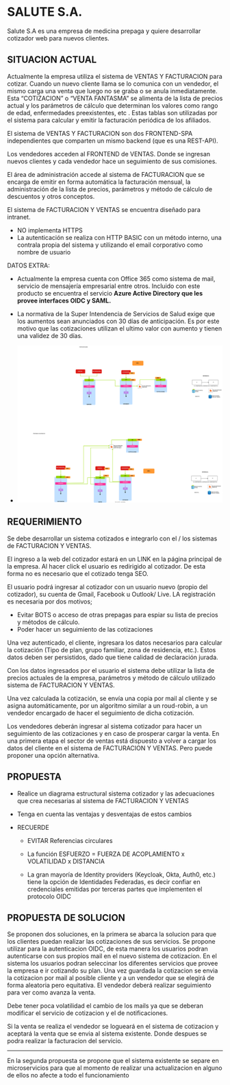 # SALUTE S.A.

Salute S.A es una empresa de medicina prepaga y quiere desarrollar cotizador web para nuevos clientes.

## SITUACION ACTUAL

Actualmente la empresa utiliza el sistema de VENTAS Y FACTURACION para cotizar. Cuando un nuevo cliente llama se lo comunica con un vendedor, el mismo carga una venta que luego no se graba o se anula inmediatamente. Esta “COTIZACION” o “VENTA FANTASMA” se alimenta de la lista de precios actual y los parámetros de cálculo que determinan los valores como rango de edad, enfermedades preexistentes, etc . Estas tablas son utilizadas por el sistema para calcular y emitir la facturación periódica de los afiliados.

El sistema de VENTAS Y FACTURACION son dos FRONTEND-SPA independientes que comparten un mismo backend (que es una REST-API).

Los vendedores acceden al FRONTEND de VENTAS. Donde se ingresan nuevos clientes y cada vendedor hace un seguimiento de sus comisiones.

El área de administración accede al sistema de FACTURACION que se encarga de emitir en forma automática la facturación mensual, la administración de la lista de precios, parámetros y método de cálculo de descuentos y otros conceptos.

El sistema de FACTURACION Y VENTAS se encuentra diseñado para intranet.

- NO implementa HTTPS
- La autenticación se realiza con HTTP BASIC con un método interno, una contrala propia del sistema y utilizando el email corporativo como nombre de usuario

DATOS EXTRA:

- Actualmente la empresa cuenta con Office 365 como sistema de mail, servicio de mensajería empresarial entre otros. Incluido con este producto se encuentra el servicio **Azure Active Directory que les provee interfaces OIDC y SAML.**

- La normativa de la Super Intendencia de Servicios de Salud exige que los aumentos sean anunciados con 30 días de anticipación. Es por este motivo que las cotizaciones utilizan el ultimo valor con aumento y tienen una validez de 30 días.
- ![Diagrama estructural](./diagrama.drawio.svg)

## REQUERIMIENTO

Se debe desarrollar un sistema cotizados e integrarlo con el / los sistemas de FACTURACION Y VENTAS.

El ingreso a la web del cotizador estará en un LINK en la página principal de la empresa. Al hacer click el usuario es redirigido al cotizador. De esta forma no es necesario que el cotizado tenga SEO.

El usuario podrá ingresar al cotizador con un usuario nuevo (propio del cotizador), su cuenta de Gmail, Facebook u Outlook/ Live. LA registración es necesaria por dos motivos;

- Evitar BOTS o acceso de otras prepagas para espiar su lista de precios y métodos de cálculo.
- Poder hacer un seguimiento de las cotizaciones

Una vez autenticado, el cliente, ingresara los datos necesarios para calcular la cotización (Tipo de plan, grupo familiar, zona de residencia, etc.). Estos datos deben ser persistidos, dado que tiene calidad de declaración jurada.

Con los datos ingresados por el usuario el sistema debe utilizar la lista de precios actuales de la empresa, parámetros y método de cálculo utilizado sistema de FACTURACION Y VENTAS.

Una vez calculada la cotización, se envía una copia por mail al cliente y se asigna automáticamente, por un algoritmo similar a un roud-robin, a un vendedor encargado de hacer el seguimiento de dicha cotización.

Los vendedores deberán ingresar al sistema cotizador para hacer un seguimiento de las cotizaciones y en caso de prosperar cargar la venta. En una primera etapa el sector de ventas está dispuesto a volver a cargar los datos del cliente en el sistema de FACTURACION Y VENTAS. Pero puede proponer una opción alternativa.

## PROPUESTA

- Realice un diagrama estructural sistema cotizador y las adecuaciones que crea necesarias al sistema de FACTURACION Y VENTAS

- Tenga en cuenta las ventajas y desventajas de estos cambios

- RECUERDE
  
  - EVITAR Referencias circulares
  
  - La función ESFUERZO = FUERZA DE ACOPLAMIENTO x VOLATILIDAD x DISTANCIA
  
  - La gran mayoría de Identity providers (Keycloak, Okta, Auth0, etc.) tiene la opción de Identidades Federadas, es decir confiar en credenciales emitidas por terceras partes que implementen el protocolo OIDC

## PROPUESTA DE SOLUCION

Se proponen dos soluciones, en la primera se abarca la solucion para que los clientes puedan realizar las cotizaciones de sus servicios.
Se propone utilizar para la autenticacion OIDC, de esta manera los usuarios podran autenticarse con sus propios mail en el nuevo sistema de cotizacion.
En el sistema los usuarios podran seleccinar los diferentes servicios que provee la empresa e ir cotizando su plan. Una vez guardada la cotizacion se envia la cotizacion por mail al posible cliente y a un vendedor que se elegirá de forma aleatoria pero equitativa. El vendedor deberá realizar seguimiento para ver como avanza la venta.

Debe tener poca volatilidad el cambio de los mails ya que se deberan modificar el servicio de cotizacion y el de notificaciones.


Si la venta se realiza el vendedor se logueará en el sistema de cotizacion y aceptará la venta que se envia al sistema existente.
Donde despues se podra realizar la facturacion del servicio.


------------------------------------
En la segunda propuesta se propone que el sistema existente se separe en microservicios para que al momento de realizar una actualizacion en alguno de ellos no afecte a todo el funcionamiento

